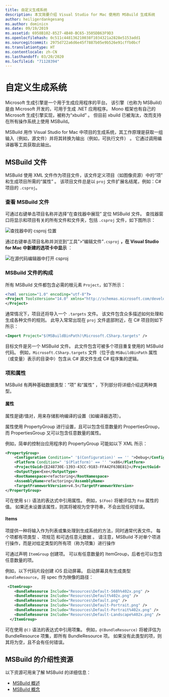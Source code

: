```yaml
---
title: 自定义生成系统
description: 本文简要介绍 Visual Studio for Mac 使用的 MSBuild 生成系统
author: heiligerdankgesang
ms.author: dominicn
ms.date: 09/19/2019
ms.assetid: 6958B102-8527-4B40-BC65-3505DB63F9D3
ms.openlocfilehash: 0c511c448136210038f1034321a2828e5153add1
ms.sourcegitcommit: 2975d722a6d6e45f7887b05e9b526e91cffb0bcf
ms.translationtype: HT
ms.contentlocale: zh-CN
ms.lasthandoff: 03/20/2020
ms.locfileid: "71128394"
---
```

# <a name="customizing-the-build-system"></a>自定义生成系统

Microsoft 生成引擎是一个用于生成应用程序的平台。 该引擎（也称为 MSBuild）是由 Microsoft 开发的，可用于生成 .NET 应用程序。 Mono 框架也有自己的 Microsoft 生成引擎实现，被称为“xbuild”  。 但目前 xbuild 已被淘汰，改而支持在所有操作系统上使用 MSBuild。

MSBuild 用作 Visual Studio for Mac 中项目的生成系统，其工作原理是获取一组输入（例如，源文件）并将其转换为输出（例如，可执行文件）  。 它通过调用编译器等工具获取此输出。

## <a name="msbuild-file"></a>MSBuild 文件

MSBuild 使用 XML 文件作为项目文件，该文件定义项目（如图像资源）中的“项”  和生成项目所需的“属性”  。 该项目文件总是以 `proj` 文件扩展名结尾，例如：C# 项目的 `.csproj`。

### <a name="viewing-the-msbuild-file"></a>查看 MSBuild 文件

可通过右键单击项目名称并选择“在查找器中展现”  定位 MSBuild 文件。 查找器窗口将显示和项目有关的所有文件和文件夹，包括 `.csproj` 文件，如下图所示：

![查找器中的 csproj 位置](media/customizing-build-system-image1.png)

通过右键单击项目名称并浏览到“工具”>“编辑文件”`.csproj` **，在 Visual Studio for Mac 中新建的选项卡中显示** ：

![在源代码编辑器中打开 csproj](media/customizing-build-system-image2.png)

### <a name="composition-of-the-msbuild-file"></a>MSBuild 文件的构成

所有 MSBuild 文件都包含必需的根元素 `Project`，如下所示：

```xml
<?xml version="1.0" encoding="utf-8"?>
<Project ToolsVersion="14.0" xmlns="http://schemas.microsoft.com/developer/msbuild/2003">
</Project>
```

通常情况下，项目还将导入一个 `.targets` 文件。 该文件包含众多描述如何处理和生成各种文件的规则。 此导入常常出现在 `proj` 文件底部附近，在 C# 项目则如下所示：

```xml
<Import Project="$(MSBuildBinPath)\Microsoft.CSharp.targets" />
```

目标文件是另一个 MSBuild 文件。 此文件包含可被多个项目重复使用的 MSBuild 代码。 例如，`Microsoft.CSharp.targets` 文件（位于由 `MSBuildBinPath` 属性（或变量）表示的目录中）包含从 C# 源文件生成 C# 程序集的逻辑。

### <a name="items-and-properties"></a>项和属性

MSBuild 有两种基础数据类型：“项”  和“属性”  ，下列部分将详细介绍这两种类型。

#### <a name="properties"></a>属性

属性是键/值对，用来存储影响编译的设置（如编译器选项）。

属性使用 PropertyGroup 进行设置，且可以包含任意数量的 PropertiesGroup，而 PropertiesGroup 又可以包含任意数量的属性。

例如，简单的控制台应用程序的 PropertyGroup 可能如以下 XML 所示：

```xml
<PropertyGroup>
    <Configuration Condition=" '$(Configuration)' == '' ">Debug</Configuration>
    <Platform Condition=" '$(Platform)' == '' ">x86</Platform>
    <ProjectGuid>{E248730E-1393-43CC-9183-FFA42F63BE81}</ProjectGuid>
    <OutputType>Exe</OutputType>
    <RootNamespace>refactoring</RootNamespace>
    <AssemblyName>refactoring</AssemblyName>
    <TargetFrameworkVersion>v4.5</TargetFrameworkVersion>
</PropertyGroup>
```

可在使用 `$()` 语法的表达式中引用属性。 例如，`$(Foo)` 将被评估为 `Foo` 属性的值。 如果还未设置该属性，则其将被视为空字符串，不会出现任何错误。

#### <a name="items"></a>Items

项提供一种将输入作为列表或集处理到生成系统的方法，同时通常代表文件。 每个项都有项类型  、项规范  和可选任意元数据  。 请注意，MSBuild 不对单个项进行操作，而是对给定类型的所有项（称为项集）进行操作 

可通过声明 `ItemGroup` 创建项。 可以有任意数量的 ItemGroup，后者也可以包含任意数量的项。

例如，以下代码片段创建 iOS 启动屏幕。 启动屏幕具有生成类型 `BundleResource`，将 spec 作为映像的路径：

```xml
 <ItemGroup>
    <BundleResource Include="Resources\Default-568h%402x.png" />
    <BundleResource Include="Resources\Default%402x.png" />
    <BundleResource Include="Resources\Default.png" />
    <BundleResource Include="Resources\Default-Portrait.png" />
    <BundleResource Include="Resources\Default-Portrait%402x.png" />
    <BundleResource Include="Resources\Default-Landscape%402x.png" />
  </ItemGroup>
 ```

 可在使用 `@()` 语法的表达式中引用项集。 例如，`@(BundleResource)` 将被评估为 BundleResource 项集，即所有 BundleResource 项。 如果没有此类型的项，则其将为空，且不会有任何错误。

## <a name="resources-for-learning-msbuild"></a>MSBuild 的介绍性资源

以下资源可用来了解 MSBuild 的详细信息：

* [MSBuild 概述](/visualstudio/msbuild/msbuild)
* [MSBuild 概念](/visualstudio/msbuild/msbuild-concepts)
